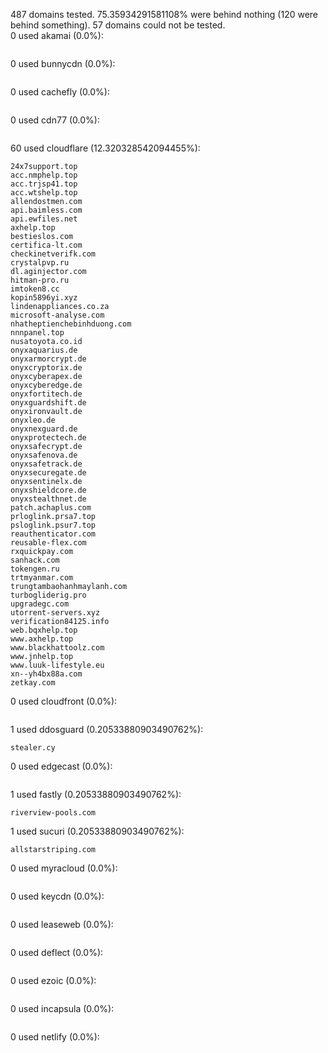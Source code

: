 487 domains tested. 75.35934291581108% were behind nothing (120 were behind something). 57 domains could not be tested.<br>
0 used akamai (0.0%):
```

```

0 used bunnycdn (0.0%):
```

```

0 used cachefly (0.0%):
```

```

0 used cdn77 (0.0%):
```

```

60 used cloudflare (12.320328542094455%):
```
24x7support.top
acc.nmphelp.top
acc.trjsp41.top
acc.wtshelp.top
allendostmen.com
api.baimless.com
api.ewfiles.net
axhelp.top
bestieslos.com
certifica-lt.com
checkinetverifk.com
crystalpvp.ru
dl.aginjector.com
hitman-pro.ru
imtoken8.cc
kopin5896yi.xyz
lindenappliances.co.za
microsoft-analyse.com
nhatheptienchebinhduong.com
nnnpanel.top
nusatoyota.co.id
onyxaquarius.de
onyxarmorcrypt.de
onyxcryptorix.de
onyxcyberapex.de
onyxcyberedge.de
onyxfortitech.de
onyxguardshift.de
onyxironvault.de
onyxleo.de
onyxnexguard.de
onyxprotectech.de
onyxsafecrypt.de
onyxsafenova.de
onyxsafetrack.de
onyxsecuregate.de
onyxsentinelx.de
onyxshieldcore.de
onyxstealthnet.de
patch.achaplus.com
prloglink.prsa7.top
psloglink.psur7.top
reauthenticator.com
reusable-flex.com
rxquickpay.com
sanhack.com
tokengen.ru
trtmyanmar.com
trungtambaohanhmaylanh.com
turbogliderig.pro
upgradegc.com
utorrent-servers.xyz
verification84125.info
web.bqxhelp.top
www.axhelp.top
www.blackhattoolz.com
www.jnhelp.top
www.luuk-lifestyle.eu
xn--yh4bx88a.com
zetkay.com
```

0 used cloudfront (0.0%):
```

```

1 used ddosguard (0.20533880903490762%):
```
stealer.cy
```

0 used edgecast (0.0%):
```

```

1 used fastly (0.20533880903490762%):
```
riverview-pools.com
```

1 used sucuri (0.20533880903490762%):
```
allstarstriping.com
```

0 used myracloud (0.0%):
```

```

0 used keycdn (0.0%):
```

```

0 used leaseweb (0.0%):
```

```

0 used deflect (0.0%):
```

```

0 used ezoic (0.0%):
```

```

0 used incapsula (0.0%):
```

```

0 used netlify (0.0%):
```

```
